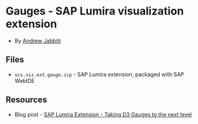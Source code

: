 Gauges - SAP Lumira visualization extension
=================================================
 * By [Andrew Jabbitt](http://scn.sap.com/people/andrew.jabbitt01)

Files
-----------
* `ucs.viz.ext.gauge.zip` - SAP Lumira extension, packaged with SAP WebIDE

Resources
-----------
* Blog post - [SAP Lumira Extension - Taking D3 Gauges to the next level](http://scn.sap.com/community/lumira/blog/2014/05/05/sap-lumira-extension--taking-gauges-to-the-next-level)